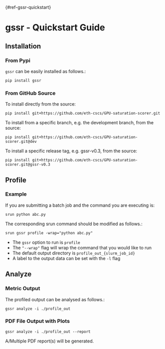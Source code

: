 [](){#ref-gssr-quickstart}
# gssr - Quickstart Guide

## Installation

### From Pypi 

`gssr` can be easily installed as follows.:

    pip install gssr

### From GitHub Source

To install directly from the source:

    pip install git+https://github.com/eth-cscs/GPU-saturation-scorer.git

To install from a specific branch, e.g. the development branch, from the source:

    pip install git+https://github.com/eth-cscs/GPU-saturation-scorer.git@dev

To install a specific release tag, e.g. gssr-v0.3, from the source:

    pip install git+https://github.com/eth-cscs/GPU-saturation-scorer.git@gssr-v0.3

## Profile

### Example

If you are submitting a batch job and the command you are executing is:

    srun python abc.py

The corresponding srun command should be modified as follows.:

    srun gssr profile -wrap="python abc.py"

* The `gssr` option to run is `profile`
* The `"--wrap"` flag will wrap the command that you would like to run
* The default output directory is `profile_out_{slurm_job_id}`
* A label to the output data can be set with the `-l` flag

## Analyze

### Metric Output
The profiled output can be analysed as follows.:

    gssr analyze -i ./profile_out

### PDF File Output with Plots

    gssr analyze -i ./profile_out --report

A/Multiple PDF report(s) will be generated.
